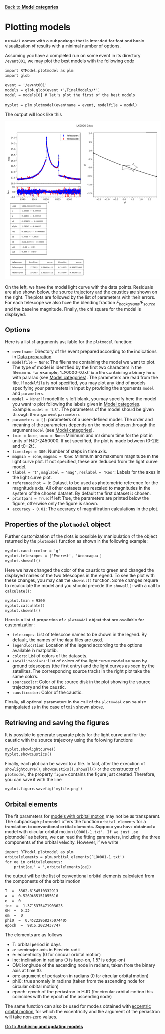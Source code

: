 [Back to **Model categories**](ModelCategories.md)

# Plotting models

`RTModel` comes with a subpackage that is intended for fast and basic visualization of results with a minimal number of options.

Assuming you have a completed run on some event in its directory `/event001`, we may plot the best models with the following code

```
import RTModel.plotmodel as plm
import glob

event = '/event001'
models = glob.glob(event +'/FinalModels/*')
model = models[0] # let's plot the first of the best models

myplot = plm.plotmodel(eventname = event, modelfile = model)
```

The output will look like this

<img src="figs/plotmodel_fig1.png" width = 900>

On the left, we have the model light curve with the data points. Residuals are also shown below. the source trajectory and the caustics are shown on the right. The plots are followed by the list of parameters with their errors. For each telescope we also have the blending fraction $F_{background}/F_{source}$ and the baseline magnitude. Finally, the chi square for the model is displayed.

## Options

Here is a list of arguments available for the `plotmodel` function:
- `eventname`: Directory of the event prepared according to the indications in [Data preparation](DataPreparation.md)
- `modelfile = None`: The file name containing the model we want to plot. The type of model is identified by the first two characters in the filename. For example, 'LX0000-0.txt' is a file containing a binary lens with parallax (see [Model categories](ModelCategories.md)). The parameters are read from the file. If `modelfile` is not specified, you may plot any kind of models specifying your parameters in input by providing the arguments `model` and `parameters`.
- `model = None`: If modelfile is left blank, you may specify here the model you want to plot following the labels given in [Model categories](ModelCategories.md). Example: `model = 'LS'`. The parameters of the model should be given through the argument `parameters`
- `parameters = []`: parameters of a user-defined model. The order and meaning of the parameters depends on the model chosen through the argument `model` (see [Model categories](ModelCategories.md)).
- `tmin = None`, `tmax = None`: Minimum and maximum time for the plot in units of HJD-2450000. If not specified, the plot is made between t0-2tE and t0+2tE.
- `timesteps = 300`: Number of steps in time axis.
- `magmin = None`, `magmax = None`: Minimum and maximum magnitude in the light curve plot. If not specified, these are deduced from the light curve model.
- `tlabel = 't'`, `maglabel = 'mag'`, `reslabel = 'Res'`: Labels for the axes in the light curve plot.
- `referencephot = 0`: Dataset to be used as photometric reference for the magnitude axis. All other datasets are rescaled to magnitudes in the system of the chosen dataset. By default the first dataset is chosen.
- `printpars = True`: If left True, the parameters are printed below the figure, otherwise only the figure is shown.
- `accuracy = 0.01`: The accuracy of magnification calculations in the plot.

## Properties of the ```plotmodel``` object

Further customization of the plots is possible by manipulation of the object returned by the `plotmodel` function as shown in the following example:

```
myplot.causticcolor = 'g'
myplot.telescopes = ['Everest', 'Aconcagua']
myplot.showall()
```

Here we have changed the color of the caustic to green and changed the displayed names of the two telescopes in the legend. To see the plot with these changes, you may call the `showall()` function. Some changes require to recalculate the model and you should precede the `showall()` with a call to `calculate()`:

```
myplot.tmin = 9300
myplot.calculate()
myplot.showall()
```

Here is a list of properties of a `plotmodel` object that are available for customization:
- `telescopes`: List of telescope names to be shown in the legend. By default, the names of the data files are used.
- `legendlocation`: Location of the legend according to the options available in matplotlib.
- `colors`: List of colors of the datasets.
- `satellitecolors`: List of colors of the light curve model as seen by ground telescopes (the first entry) and the light curves as seen by the satellites. The corresponding source tracks in the right plot take the same colors.
- `sourcecolor`: Color of the source disk in the plot showing the source trajectory and the caustic.
- `causticcolor`: Color of the caustic.

Finally, all optional parameters in the call of the `plotmodel` can be also manipulated as in the case of `tmin` shown above.

## Retrieving and saving the figures

It is possible to generate separate plots for the light curve and for the caustic with the source trajectory using the following functions

```
myplot.showlightcurve()
myplot.showcaustics()
```

Finally, each plot can be saved to a file. In fact, after the execution of `showlightcurve()`, `showcaustics()`, `showall()` or the constructor of `plotmodel`, the property `figure` contains the figure just created. Therefore, you can save it with the line

```
myplot.figure.savefig('myfile.png')
```

## Orbital elements

The fit parameters for [models with orbital motion](ModelCategories.md) may not be as transparent. The subpackage `plotmodel` offers the function `orbital_elements` for a translation to conventional orbital elements. Suppose you have obtained a model with circular orbital motion `LO0001-1.txt'. If we just use `plotmodel` as before, we can read the fitting parameters, including the three components of the orbital velocity. However, if we write

```
import RTModel.plotmodel as plm
orbitalelements = plm.orbital_elements(`LO0001-1.txt')
for oe in orbitalelements:
    print(oe,' = ',orbitalelements[oe])
```

the output will be the list of conventional orbital elements calculated from the components of the orbital motion

```
T  =  3362.6154510332913
a  =  0.5269665151055616
e  =  0
inc  =  1.3715375471903625
OM  =  0.35
om  =  0
phi0  =  0.45222968275074405
epoch  =  9816.2023437747
```

The elements are as follows
- T: orbital period in days
- a: semimajor axis in Einstein radii
- e: eccentricity (0 for circular orbital motion)
- inc: inclination in radians (0 is face-on, 1.57 is edge-on)
- OM: longitude of the ascending node in radians, taken from the binary axis at time t0.
- om: argument of periastron in radians (0 for circular orbital motion)
- phi0: true anomaly in radians (taken from the ascending node for circular orbital motion)
- epoch: epoch of the periastron in HJD (for circular orbital motion this coincides with the epoch of the ascending node)

The same function can also be used for models obtained with [eccentric orbital motion](ModelCategories.md), for which the eccentricity and the argument of the periastron will take non-zero values. 

[Go to **Archiving and updating models**](Archive.md)
